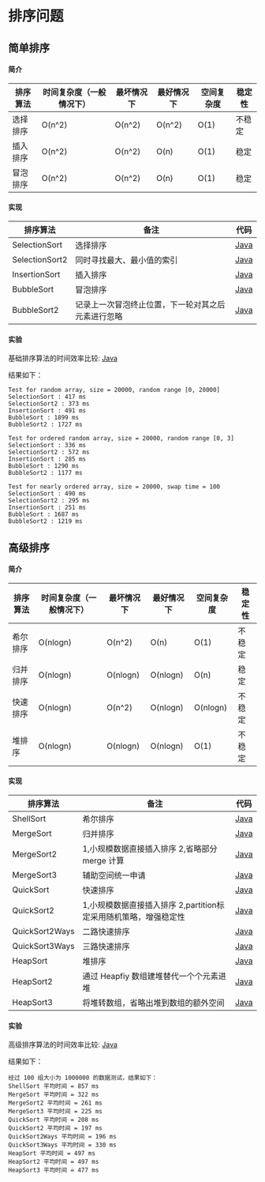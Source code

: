 # 排序问题

## 简单排序

#### 简介
| 排序算法  | 时间复杂度（一般情况下） | 最坏情况下 | 最好情况下 | 空间复杂度 | 稳定性 |
|---|---|---|---|---|---|
| 选择排序 | O(n^2) | O(n^2) | O(n^2) | O(1) | 不稳定 |
| 插入排序 | O(n^2) | O(n^2) | O(n) | O(1) | 稳定 |
| 冒泡排序 | O(n^2) | O(n^2) | O(n) | O(1) | 稳定 |

#### 实现
|  排序算法  | 备注 | 代码 |
|---|---|---|
|  SelectionSort | 选择排序 | [Java](https://github.com/patricklin2018/DataStructures-Algorithmns/blob/master/sort/src/SelectionSort.java)|
| SelectionSort2 | 同时寻找最大、最小值的索引|[Java](https://github.com/patricklin2018/DataStructures-Algorithmns/blob/master/sort/src/SelectionSort2.java)|
| InsertionSort | 插入排序 | [Java](https://github.com/patricklin2018/DataStructures-Algorithmns/blob/master/sort/src/InsertionSort.java)|
| BubbleSort | 冒泡排序 | [Java](https://github.com/patricklin2018/DataStructures-Algorithmns/blob/master/sort/src/BubbleSort.java) |
| BubbleSort2 | 记录上一次冒泡终止位置，下一轮对其之后元素进行忽略 | [Java](https://github.com/patricklin2018/DataStructures-Algorithmns/blob/master/sort/src/BubbleSort2.java)|

#### 实验

基础排序算法的时间效率比较: [Java](https://github.com/patricklin2018/DataStructures-Algorithmns/blob/master/sort/src/BasicSortTest.java)

结果如下：
```
Test for random array, size = 20000, random range [0, 20000]
SelectionSort : 417 ms
SelectionSort2 : 373 ms
InsertionSort : 491 ms
BubbleSort : 1899 ms
BubbleSort2 : 1727 ms

Test for ordered random array, size = 20000, random range [0, 3]
SelectionSort : 336 ms
SelectionSort2 : 572 ms
InsertionSort : 285 ms
BubbleSort : 1290 ms
BubbleSort2 : 1177 ms

Test for nearly ordered array, size = 20000, swap time = 100
SelectionSort : 490 ms
SelectionSort2 : 295 ms
InsertionSort : 251 ms
BubbleSort : 1687 ms
BubbleSort2 : 1219 ms
```

## 高级排序

#### 简介
| 排序算法  | 时间复杂度（一般情况下） | 最坏情况下 | 最好情况下 | 空间复杂度 | 稳定性 |
|---|---|---|---|---|---|
| 希尔排序 | O(nlogn) | O(n^2) | O(n) | O(1) | 不稳定 |
| 归并排序 | O(nlogn) | O(nlogn) | O(nlogn) | O(n) | 稳定 |
| 快速排序 | O(nlogn) | O(n^2) | O(nlogn) | O(nlogn) | 不稳定 |
| 堆排序   | O(nlogn) | O(nlogn) | O(nlogn) | O(1) | 不稳定 |

#### 实现
|  排序算法  | 备注 | 代码 |
|---|---|---|
|  ShellSort | 希尔排序 | [Java](https://github.com/patricklin2018/DataStructures-Algorithmns/blob/master/sort/src/ShellSort.java)|
| MergeSort | 归并排序 |[Java](https://github.com/patricklin2018/DataStructures-Algorithmns/blob/master/sort/src/MergeSort.java)|
| MergeSort2 | 1,小规模数据直接插入排序 2,省略部分 merge 计算 | [Java](https://github.com/patricklin2018/DataStructures-Algorithmns/blob/master/sort/src/MergeSort2.java)|
| MergeSort3 | 辅助空间统一申请 | [Java](https://github.com/patricklin2018/DataStructures-Algorithmns/blob/master/sort/src/MergeSort3.java) |
| QuickSort | 快速排序 | [Java](https://github.com/patricklin2018/DataStructures-Algorithmns/blob/master/sort/src/QuickSort.java)|
| QuickSort2 | 1,小规模数据直接插入排序 2,partition标定采用随机策略，增强稳定性 | [Java](https://github.com/patricklin2018/DataStructures-Algorithmns/blob/master/sort/src/QuickSort2.java)|
| QuickSort2Ways | 二路快速排序 | [Java](https://github.com/patricklin2018/DataStructures-Algorithmns/blob/master/sort/src/QuickSort2Ways.java)|
| QuickSort3Ways | 三路快速排序 | [Java](https://github.com/patricklin2018/DataStructures-Algorithmns/blob/master/sort/src/QuickSort3Ways.java)|
| HeapSort | 堆排序 | [Java](https://github.com/patricklin2018/DataStructures-Algorithmns/tree/master/heap/src/HeapSort.java)|
| HeapSort2 | 通过 Heapfiy 数组建堆替代一个个元素进堆 | [Java](https://github.com/patricklin2018/DataStructures-Algorithmns/tree/master/heap/src/HeapSort2.java)|
| HeapSort3 | 将堆转数组，省略出堆到数组的额外空间 | [Java](https://github.com/patricklin2018/DataStructures-Algorithmns/tree/master/heap/src/HeapSort3.java)|


#### 实验

高级排序算法的时间效率比较: [Java](https://github.com/patricklin2018/DataStructures-Algorithmns/blob/master/sort/src/AdvancedSortTest.java)

结果如下：
```
经过 100 组大小为 1000000 的数据测试，结果如下：
ShellSort 平均时间 = 857 ms
MergeSort 平均时间 = 322 ms
MergeSort2 平均时间 = 261 ms
MergeSort3 平均时间 = 225 ms
QuickSort 平均时间 = 208 ms
QuickSort2 平均时间 = 197 ms
QuickSort2Ways 平均时间 = 196 ms
QuickSort3Ways 平均时间 = 330 ms
HeapSort 平均时间 = 497 ms
HeapSort2 平均时间 = 497 ms
HeapSort3 平均时间 = 477 ms
```

